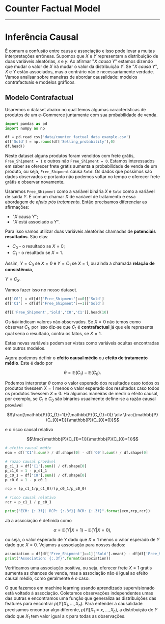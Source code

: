 # Counter Factual Model
---

# Inferência Causal

É comum a confusão entre causa e associação e isso pode levar a muitas interpretações errôneas. Supomos que *X* e *Y* representam a distribuição de duas variáveis aleatórias, *x* e *y*. Ao afirmar "*X causa Y*" estamos dizendo que mudar o valor de *X* irá mudar o valor da distribuição *Y*. Se "*X causa Y*", *X* e *Y* estão associados, mas o contrário não é necessariamente verdade. Vamos analisar sobre maneiras de abordar causalidade: modelos contrafactuais e modelos gráficos.

## Modelo Contrafactual

Usaremos o dataset abaixo no qual temos algumas características de produtos de um e-Commerce juntamente com sua probabilidade de venda.
```python
import pandas as pd
import numpy as np

df = pd.read_csv('data/counter_factual_data_example.csv')
df['Sold'] = np.round(df['Selling_probability'],0)
df.head()
```
Neste dataset alguns produtos foram vendidos com frete grátis, `Free_Shipment = 1` e outros não `Free_Shipment = 0`. Estamos interessados em saber se oferecer frete grátis aumenta a probabilidade de venda de um produto, ou seja, `Free_Shipment` causa `Sold`. Os dados que possímos são dados observados e portanto não podemos voltar no tempo e oferecer frete grátis e observar novamente.

Usaremos `Free_Shipment` como a variável binária $X$ e `Sold` como a variável de saída $Y$. É comum chamar $X$ de variável de tratamento e essa abordagem de *efeito pós tratamento*. Então precisamos diferenciar as afirmações:

- "*X* causa *Y*";
- "*X* está associado a *Y*".

Para isso vamos utilizar duas variáveis aleatórias chamadas de **potenciais resultados**. São elas:

- $C_{0}$ - o resultado se $X=0$;
- $C_{1}$ - o resultado se $X=1$.

Assim, $Y = C_{0}$ se $X = 0$ e $Y = C_{1}$ se $X = 1$, ou ainda a chamada **relação de consistência**,

$Y = C_{X}$.

Vamos fazer isso no nosso dataset.
```python
df['C0'] = df[df['Free_Shipment']==0]['Sold']
df['C1'] = df[df['Free_Shipment']==1]['Sold']

df[['Free_Shipment','Sold','C0','C1']].head(10)
```
Os `NaN` indicam valores não observados. Se $X=0$ não temos como observar $C_{1}$, por isso diz-se que $C_{1}$ é **contrafactual** já que ele representa qual seria o resultado, contra os fatos, se $X=1$.

Estas novas variáveis podem ser vistas como variáveis ocultas encontradas em outros modelos.

Agora podemos definir o **efeito causal médio** ou **efeito de tratamento médio**. Este é dado por

$$\theta  = \mathbb{E}(C_{1})-\mathbb{E}(C_{0}).$$

Podemos interpretar $\theta$ como o valor esperado dos resultados caso todos os produtos tivessem $X=1$ menos o valor esperado dos resultados caso todos os produtos tivessem $X=0$. Há algumas maneiras de medir o efeito causal, por exemplo, se $C_{1}$ e $C_{0}$ são binários usualmente define-se a razão causal provável

$$\frac{\mathbb{P}(C_{1}=1)}{\mathbb{P}(C_{1}=0)} \div \frac{\mathbb{P}(C_{0}=1)}{\mathbb{P}(C_{0}=0)}$$

e o risco causal relativo

$$\frac{\mathbb{P}(C_{1}=1)}{\mathbb{P}(C_{0}=1)}$$

```python
# efeito causal médio
ecm = df['C1'].sum() / df.shape[0] - df['C0'].sum() / df.shape[0]

# razao causal provável
p_c1_1 = df['C1'].sum() / df.shape[0]
p_c1_0 = 1 - p_c1_1
p_c0_1 = df['C0'].sum() / df.shape[0]
p_c0_0 = 1 - p_c0_1

rcp = (p_c1_1/p_c1_0)/(p_c0_1/p_c0_0)

# risco causal relativo
rcr = p_c1_1 / p_c0_1

print("ECM: {:.3f}| RCP: {:.3f}| RCR: {:.3f}".format(ecm,rcp,rcr))
```
Já a associação é definida como

$$\alpha = \mathbb{E}(Y|X=1) - \mathbb{E}(Y|X=0),$$

ou seja, o valor esperado de $Y$ dado que $X=1$ menos o valor esperado de $Y$ dado que $X=0$. Vejamos a associação para nossos dados:
```python
association = df[df['Free_Shipment']==1]['Sold'].mean() - df[df['Free_Shipment']==0]['Sold'].mean()
print("Association: {:.3f}".format(association))
```
Verificamos uma associação positiva, ou seja, oferecer frete $X=1$ grátis aumenta as chances de venda, mas a associação não é igual ao efeito causal médio, como geralmente é o caso.

O que fazemos em machine learning usando aprendizado supervisionado está voltado à associação. Coletamos observações independentes umas das outras e encontramos uma função que generaliza as distribuições das features para encontrar $p(Y\|X_{1},...,X_{n})$. Para entender a causalidade precisamos encontrar algo diferente, $p(Y\|X_{1}=x,...,X_{n})$, a distribuição de $Y$ dado que $X_{1}$ tem valor igual a $x$ para todas as observações.
